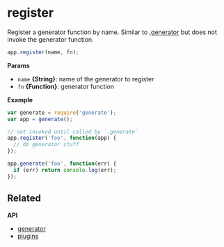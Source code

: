 # register

Register a generator function by name. Similar to [.generator](generator.md) but does not invoke the generator function.

```js
app.register(name, fn);
```

**Params**

* `name` **{String}**: name of the generator to register
* `fn` **{Function}**: generator function

**Example**

```js
var generate = require('generate');
var app = generate();

// not invoked until called by `.generate`
app.register('foo', function(app) {
  // do generator stuff
});

app.generate('foo', function(err) {
  if (err) return console.log(err);
});
```

## Related

**API**

* [generator](generator.md)
* [plugins](plugins.md)
